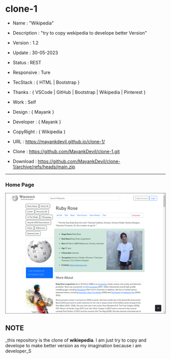 # clone-1

- Name : "Wikipedia"

- Description : "try to copy wekipedia to develope better Version"

- Version : 1.2

- Update : 30-05-2023

- Status : REST

- Responsive : Ture

- TecStack : { HTML | Bootstrap }

- Thanks : { VSCode | GitHub | Bootstrap | Wikipedia | Pinterest }

- Work : Self

- Design : { Mayank }

- Developer : { Mayank }

- CopyRight : { Wikipedia }

- URL : https://mayankdevil.github.io/clone-1/

- Clone : https://github.com/MayankDevil/clone-1.git

- Download : https://github.com/MayankDevil/clone-1/archive/refs/heads/main.zip

---

### Home Page

![HomPage](./data/RubyRose.png "HomePage")

## NOTE

_this repository is the clone of **wikiepedia**. I am just try to copy and develope to make better version as my imagination because i am developer_S


